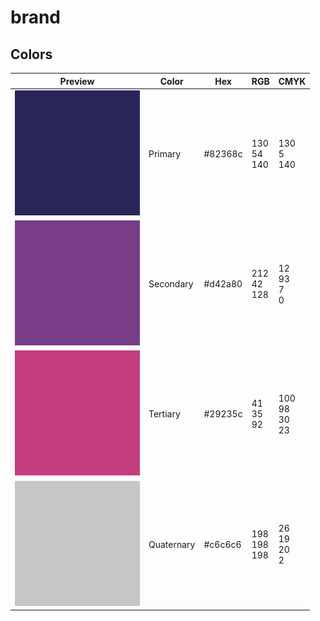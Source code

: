 # brand

## Colors


| Preview                                                                                         | Color      | Hex     | RGB                   | CMYK                        |
|-------------------------------------------------------------------------------------------------|------------|---------|-----------------------|-----------------------------|
| ![Primary](https://raw.githubusercontent.com/Open-LF/brand/main/img/swatches/primary.png)       | Primary    | #82368c | 130<br />54<br />140  | 130<br />5<br />140         |
| ![Secondary](https://raw.githubusercontent.com/Open-LF/brand/main/img/swatches/secondary.png)   | Secondary  | #d42a80 | 212<br />42<br />128  | 12<br />93<br />7<br />0    |
| ![Tertiary](https://raw.githubusercontent.com/Open-LF/brand/main/img/swatches/tertiary.png)     | Tertiary   | #29235c | 41<br />35<br />92    | 100<br />98<br />30<br />23 |
| ![Quaternary](https://raw.githubusercontent.com/Open-LF/brand/main/img/swatches/quaternary.png) | Quaternary | #c6c6c6 | 198<br />198<br />198 | 26<br />19<br />20<br />2   |
